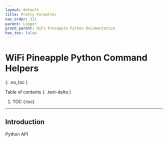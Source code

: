 ```yaml
---
layout: default
title: Pretty Formatter
nav_order: 311
parent: Logger
grand_parent: WiFi Pineapple Python Documentation
has_toc: false
---
```


# WiFi Pineapple Python Command Helpers
{: .no_toc }

Table of contents
{: .text-delta }
1. TOC
{:toc}
---

## Introduction
Python API

